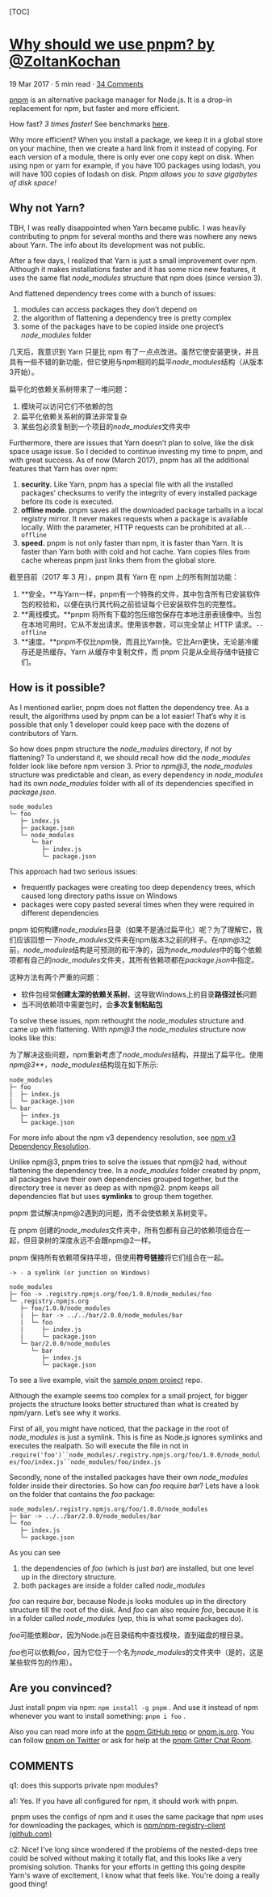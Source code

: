 [TOC]

# [Why should we use pnpm? by @ZoltanKochan](https://www.kochan.io/nodejs/why-should-we-use-pnpm.html)



19 Mar 2017 · 5 min read · [34 Comments](https://www.kochan.io/nodejs/why-should-we-use-pnpm.html#disqus_thread)

[pnpm](https://github.com/pnpm/pnpm) is an alternative package manager for Node.js. It is a drop-in replacement for npm, but faster and more efficient.

How fast? *3 times faster!* See benchmarks [here](https://github.com/pnpm/node-package-manager-benchmark).

Why more efficient? When you install a package, we keep it in a global store on your machine, then we create a hard link from it instead of copying. For each version of a module, there is only ever one copy kept on disk. When using npm or yarn for example, if you have 100 packages using lodash, you will have 100 copies of lodash on disk. *Pnpm allows you to save gigabytes of disk space!*

## Why not Yarn?

TBH, I was really disappointed when Yarn became public. I was heavily contributing to pnpm for several months and there was nowhere any news about Yarn. The info about its development was not public.

After a few days, I realized that Yarn is just a small improvement over npm. Although it makes installations faster and it has some nice new features, it uses the same flat *node_modules* structure that npm does (since version 3).

And flattened dependency trees come with a bunch of issues:

1. modules can access packages they don’t depend on
2. the algorithm of flattening a dependency tree is pretty complex
3. some of the packages have to be copied inside one project’s *node_modules* folder

几天后，我意识到 Yarn 只是比 npm 有了一点点改进。虽然它使安装更快，并且具有一些不错的新功能，但它使用与npm相同的扁平*node_modules*结构（从版本3开始）。

扁平化的依赖关系树带来了一堆问题：

1. 模块可以访问它们不依赖的包
2. 扁平化依赖关系树的算法非常复杂
3. 某些包必须复制到一个项目的*node_modules*文件夹中



Furthermore, there are issues that Yarn doesn’t plan to solve, like the disk space usage issue. So I decided to continue investing my time to pnpm, and with great success. As of now (March 2017), pnpm has all the additional features that Yarn has over npm:

1. **security.** Like Yarn, pnpm has a special file with all the installed packages’ checksums to verify the integrity of every installed package before its code is executed.
2. **offline mode.** pnpm saves all the downloaded package tarballs in a local registry mirror. It never makes requests when a package is available locally. With the parameter, HTTP requests can be prohibited at all.`--offline`
3. **speed.** pnpm is not only faster than npm, it is faster than Yarn. It is faster than Yarn both with cold and hot cache. Yarn copies files from cache whereas pnpm just links them from the global store.



截至目前（2017 年 3 月），pnpm 具有 Yarn 在 npm 上的所有附加功能：

1. **安全。**与Yarn一样，pnpm有一个特殊的文件，其中包含所有已安装软件包的校验和，以便在执行其代码之前验证每个已安装软件包的完整性。
2. **离线模式。**pnpm 将所有下载的包压缩包保存在本地注册表镜像中。当包在本地可用时，它从不发出请求。使用该参数，可以完全禁止 HTTP 请求。`--offline`
3. **速度。**pnpm不仅比npm快，而且比Yarn快。它比Arn更快，无论是冷缓存还是热缓存。Yarn 从缓存中复制文件，而 pnpm 只是从全局存储中链接它们。





## How is it possible?

As I mentioned earlier, pnpm does not flatten the dependency tree. As a result, the algorithms used by pnpm can be a lot easier! That’s why it is possible that only 1 developer could keep pace with the dozens of contributors of Yarn.

So how does pnpm structure the *node_modules* directory, if not by flattening? To understand it, we should recall how did the *node_modules* folder look like before npm version 3. Prior to *npm@3*, the *node_modules* structure was predictable and clean, as every dependency in *node_modules* had its own *node_modules* folder with all of its dependencies specified in *package.json*.

```
node_modules
└─ foo
   ├─ index.js
   ├─ package.json
   └─ node_modules
      └─ bar
         ├─ index.js
         └─ package.json
```

This approach had two serious issues:

- frequently packages were creating too deep dependency trees, which caused long directory paths issue on Windows
- packages were copy pasted several times when they were required in different dependencies



pnpm 如何构建*node_modules*目录（如果不是通过扁平化）呢？为了理解它，我们应该回想*一下node_modules*文件夹在npm版本3之前的样子。在*npm@3*之前，*node_modules*结构是可预测的和干净的，因为*node_modules*中的每个依赖项都有自己的*node_modules*文件夹，其所有依赖项都在*package.json*中指定。

这种方法有两个严重的问题：

- 软件包经常**创建太深的依赖关系树**，这导致Windows上的目录**路径过长**问题
- 当不同依赖项中需要包时，会**多次复制粘贴包**



To solve these issues, npm rethought the *node_modules* structure and came up with flattening. With *npm@3* the *node_modules* structure now looks like this:

为了解决这些问题，npm重新考虑了*node_modules*结构，并提出了扁平化。使用*npm@3**，node_modules*结构现在如下所示: 

```
node_modules
├─ foo
|  ├─ index.js
|  └─ package.json
└─ bar
   ├─ index.js
   └─ package.json
```

For more info about the npm v3 dependency resolution, see [npm v3 Dependency Resolution](https://docs.npmjs.com/how-npm-works/npm3).

Unlike npm@3, pnpm tries to solve the issues that npm@2 had, without flattening the dependency tree. In a *node_modules* folder created by pnpm, all packages have their own dependencies grouped together, but the directory tree is never as deep as with npm@2. pnpm keeps all dependencies flat but uses **symlinks** to group them together.

pnpm 尝试解决npm@2遇到的问题，而不会使依赖关系树变平。

在 pnpm 创建的*node_modules*文件夹中，所有包都有自己的依赖项组合在一起，但目录树的深度永远不会跟npm@2一样。

pnpm 保持所有依赖项保持平坦，但使用**符号链接**将它们组合在一起。

```
-> - a symlink (or junction on Windows) 

node_modules
├─ foo -> .registry.npmjs.org/foo/1.0.0/node_modules/foo
└─ .registry.npmjs.org
   ├─ foo/1.0.0/node_modules
   |  ├─ bar -> ../../bar/2.0.0/node_modules/bar
   |  └─ foo
   |     ├─ index.js
   |     └─ package.json
   └─ bar/2.0.0/node_modules
      └─ bar
         ├─ index.js
         └─ package.json
```

To see a live example, visit the [sample pnpm project](https://github.com/pnpm/sample-project) repo.

Although the example seems too complex for a small project, for bigger projects the structure looks better structured than what is created by npm/yarn. Let’s see why it works.

First of all, you might have noticed, that the package in the root of *node_modules* is just a symlink. This is fine as Node.js ignores symlinks and executes the realpath. So will execute the file in not in .`require('foo')``node_modules/.registry.npmjs.org/foo/1.0.0/node_modules/foo/index.js``node_modules/foo/index.js`

Secondly, none of the installed packages have their own *node_modules* folder inside their directories. So how can *foo* require *bar*? Lets have a look on the folder that contains the *foo* package:

```
node_modules/.registry.npmjs.org/foo/1.0.0/node_modules
├─ bar -> ../../bar/2.0.0/node_modules/bar
└─ foo
   ├─ index.js
   └─ package.json
```

As you can see

1. the dependencies of *foo* (which is just *bar*) are installed, but one level up in the directory structure.
2. both packages are inside a folder called *node_modules*

*foo* can require *bar*, because Node.js looks modules up in the directory structure till the root of the disk. And *foo* can also require *foo*, because it is in a folder called *node_modules* (yep, this is what some packages do).

*foo*可能依赖*bar*，因为Node.js在目录结构中查找模块，直到磁盘的根目录。

*foo*也可以依赖*foo*，因为它位于一个名为*node_modules*的文件夹中（是的，这是某些软件包的作用）。



## Are you convinced?

Just install pnpm via npm: `npm install -g pnpm` . And use it instead of npm whenever you want to install something: `pnpm i foo` .

Also you can read more info at the [pnpm GitHub repo](https://github.com/pnpm/pnpm) or [pnpm.js.org](https://pnpm.js.org/). You can follow [pnpm on Twitter](https://twitter.com/pnpmjs) or ask for help at the [pnpm Gitter Chat Room](https://gitter.im/pnpm/pnpm).



## COMMENTS

q1: does this supports private npm modules?

a1: Yes. If you have all configured for npm, it should work with pnpm.

​	pnpm uses the configs of npm and it uses the same package that npm uses for downloading the packages, which is [npm/npm-registry-client (github.com)](https://github.com/npm/npm-registry-client)



c2:  Nice! I've long since wondered if the problems of the nested-deps tree could be solved without making it totally flat, and this looks like a very promising solution. Thanks for your efforts in getting this going despite Yarn's wave of excitement, I know what that feels like. You're doing a really good thing!

